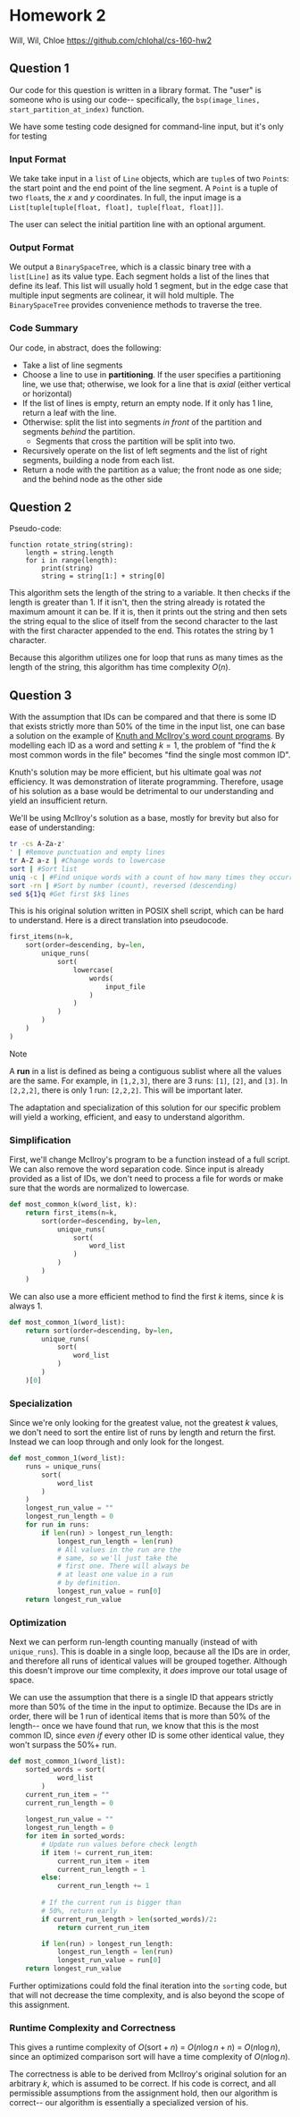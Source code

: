 # Homework 2

Will, Wil, Chloe
https://github.com/chlohal/cs-160-hw2

## Question 1

Our code for this question is written in a library format. The "user" is someone who is using our code-- specifically, the `bsp(image_lines, start_partition_at_index)` function.

We have some testing code designed for command-line input, but it's only for testing

### Input Format

We take take input in a `list` of `Line` objects, which are `tuple`s of two `Point`s: the start point and the end point of the line segment. A `Point` is a tuple of two `float`s, the $x$ and $y$ coordinates. In full, the input image is a `List[tuple[tuple[float, float], tuple[float, float]]]`.

The user can select the initial partition line with an optional argument.

### Output Format 

We output a `BinarySpaceTree`, which is a classic binary tree with a `list[Line]` as its value type. Each segment holds a list of the lines that define its leaf. This list will usually hold 1 segment, but in the edge case that multiple input segments are colinear, it will hold multiple. The `BinarySpaceTree` provides convenience methods to traverse the tree.

### Code Summary

Our code, in abstract, does the following:
- Take a list of line segments
- Choose a line to use in **partitioning**. If the user specifies a partitioning line, we use that; otherwise, we look for a line that is *axial* (either vertical or horizontal)
- If the list of lines is empty, return an empty node. If it only has 1 line, return a leaf with the line.
- Otherwise: split the list into segments *in front* of the partition and segments *behind* the partition.
	- Segments that cross the partition will be split into two.
- Recursively operate on the list of left segments and the list of right segments, building a node from each list.
- Return a node with the partition as a value; the front node as one side; and the behind node as the other side

## Question 2

Pseudo-code:

```
function rotate_string(string):
    length = string.length
    for i in range(length):
        print(string)
        string = string[1:] + string[0]
```

This algorithm sets the length of the string to a variable. It then checks if the length is greater than 1. If it isn't, then the string already is rotated the maximum amount it can be. If it is, then it prints out the string and then sets the string equal to the slice of itself from the second character to the last with the first character appended to the end. This rotates the string by 1 character.

Because this algorithm utilizes one for loop that runs as many times as the length of the string, this algorithm has time complexity $O(n)$.

## Question 3

With the assumption that IDs can be compared and that there is some ID that exists strictly more than 50% of the time in the input list, one can base a solution on the example of [Knuth and McIlroy's word count programs](https://www.cs.tufts.edu/~nr/cs257/archive/don-knuth/pearls-2.pdf). By modelling each ID as a word and setting $k=1$, the problem of "find the $k$ most common words in the file" becomes "find the single most common ID".

Knuth's solution may be more efficient, but his ultimate goal was *not* efficiency. It was demonstration of literate programming. Therefore, usage of his solution as a base would be detrimental to our understanding and yield an insufficient return.

We'll be using McIlroy's solution as a base, mostly for brevity but also for ease of understanding:

```bash
tr -cs A-Za-z' 
' | #Remove punctuation and empty lines
tr A-Z a-z | #Change words to lowercase
sort | #Sort list
uniq -c | #Find unique words with a count of how many times they occurred 
sort -rn | #Sort by number (count), reversed (descending)
sed ${1}q #Get first $k$ lines
```

This is his original solution written in POSIX shell script, which can be hard to understand. Here is a direct translation into pseudocode.


```python 
first_items(n=k, 
	sort(order=descending, by=len, 
		unique_runs(
			sort(
				lowercase(
					words(
						input_file
					)
				)
			)
		)
	)
)
```

> [!NOTE]
> A **run** in a list is defined as being a contiguous sublist where all the values are the same. For example, in `[1,2,3]`, there are 3 runs: `[1]`, `[2]`, and `[3]`. In `[2,2,2]`, there is only 1 run: `[2,2,2]`. This will be important later.


The adaptation and specialization of this solution for our specific problem will yield a working, efficient, 
and easy to understand algorithm.

### Simplification

First, we'll change McIlroy's program to be a function instead of a full script. We can also remove the word separation code. Since input is already provided as a list of IDs, we don't need to process a file for words or make sure that the words are normalized to lowercase.

```python 
def most_common_k(word_list, k):
	return first_items(n=k, 
		sort(order=descending, by=len, 
			unique_runs(
				sort(
					word_list
				)
			)
		)
	)
```

We can also use a more efficient method to find the first $k$ items, since $k$ is always $1$.

```python
def most_common_1(word_list):
	return sort(order=descending, by=len, 
		unique_runs(
			sort(
				word_list
			)
		)
	)[0]
```
### Specialization 

Since we're only looking for the greatest value, not the greatest $k$ values, we don't need to sort the entire list of runs by length and return the first. Instead we can loop through and only look for the longest. 

```python
def most_common_1(word_list):
	runs = unique_runs(
		sort(
			word_list
		)
	)
	longest_run_value = ""
	longest_run_length = 0
	for run in runs:
		if len(run) > longest_run_length:
			longest_run_length = len(run)
			# All values in the run are the
			# same, so we'll just take the 
			# first one. There will always be 
			# at least one value in a run 
			# by definition.
			longest_run_value = run[0]
	return longest_run_value
```

### Optimization 

Next we can perform run-length counting manually (instead of with `unique_runs`). This is doable in a single loop, because all the IDs are in order, and therefore all runs of identical values will be grouped together. Although this doesn't improve our time complexity, it *does* improve our total usage of space.

We can use the assumption that there is a single ID that appears strictly more than 50% of the time in the input to optimize. Because the IDs are in order, there will be 1 run of identical items that is more than 50% of the length-- once we have found that run, we know that this is the most common ID, since *even if* every other ID is some other identical value, they won't surpass the 50%+ run. 

```python
def most_common_1(word_list):
	sorted_words = sort(
			word_list
		)
	current_run_item = ""
	current_run_length = 0
	
	longest_run_value = ""
	longest_run_length = 0
	for item in sorted_words:
		# Update run values before check length
		if item != current_run_item:
			current_run_item = item
			current_run_length = 1
		else:
			current_run_length += 1
		
		# If the current run is bigger than
		# 50%, return early 
		if current_run_length > len(sorted_words)/2:
	        return current_run_item

		if len(run) > longest_run_length:
			longest_run_length = len(run)
			longest_run_value = run[0]
	return longest_run_value
```


Further optimizations could fold the final iteration into the `sort`ing code, but that will not decrease the time complexity, and is also beyond the scope of this assignment.

### Runtime Complexity and Correctness

This gives a runtime complexity of $O(\text{sort} + n)$ = $O(n \log n + n)$ = $O(n \log n)$, since an optimized comparison sort will have a time complexity of $O(n \log n)$.

The correctness is able to be derived from McIlroy's original solution for an arbitrary $k$, which is assumed to be correct. If his code is correct, and all permissible assumptions from the assignment hold, then our algorithm is correct-- our algorithm is essentially a specialized version of his.
